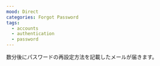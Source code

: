 ```yaml
---
mood: Direct
categories: Forgot Password
tags:
  - accounts
  - authentication
  - password
---
```

数分後にパスワードの再設定方法を記載したメールが届きます。